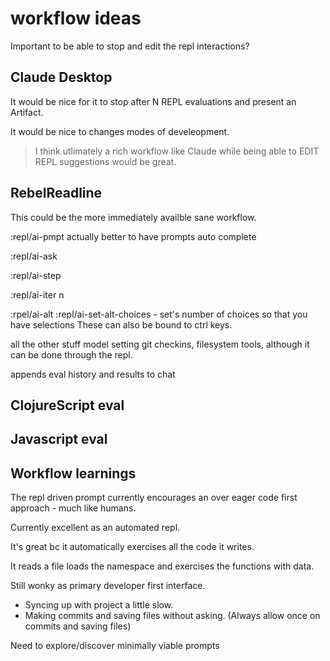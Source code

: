 # workflow ideas

Important to be able to stop and edit the repl interactions?

## Claude Desktop 

It would be nice for it to stop after N REPL evaluations and present an Artifact.

It would be nice to changes modes of develeopment.

> I think utlimately a rich workflow like Claude while being able to EDIT REPL suggestions would be great.

## RebelReadline

This could be the more immediately availble sane workflow.

:repl/ai-pmpt
actually better to have prompts auto complete

:repl/ai-ask

:repl/ai-step

:repl/ai-iter n

:rpel/ai-alt 
:repl/ai-set-alt-choices - set's number of choices so that you have selections 
These can also be bound to ctrl keys.


all the other stuff model setting git checkins, filesystem tools, although it can be done through the repl. 

appends eval history and results to chat












## ClojureScript eval

## Javascript eval


## Workflow learnings


The repl driven prompt currently encourages an over eager code first approach - much like humans. 

Currently excellent as an automated repl.

It's great bc it automatically exercises all the code it writes.

It reads a file loads the namespace and exercises the functions with data.

Still wonky as primary developer first interface. 
 * Syncing up with project a little slow.
 * Making commits and saving files without asking. (Always allow once on commits and saving files)
 

Need to explore/discover minimally viable prompts

